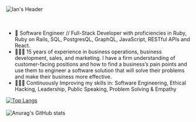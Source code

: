 <div align="center>
<a href="..."><img src="https://media-exp1.licdn.com/dms/image/C4E16AQE0hfJR_Mm5Ag/profile-displaybackgroundimage-shrink_200_800/0/1620486182647?e=1631145600&v=beta&t=AHvxn4VMp9Qdn6Lyb7EnntRmP4_UToMlNNWa2kkOjnM" alt="Ian's Header"></a>
</div>
<br>
<br>
<ul>
<li>👾 Software Engineer // Full-Stack Developer with proficiencies in Ruby, Ruby on Rails, SQL, PostgresQL, GraphQL, JavaScript, RESTful APIs and React.</li>

<li>👨🏻‍💻 15 years of experience in business operations, business development, sales, and marketing. I have a firm understanding of customer-facing positions and how to find a business’s pain points and use them to engineer a software solution that will solve their problems and make their business more effective.</li>

<li>👨🏼‍🏫 Continuously Improving my skills in:
Software Engineering, Ethical Hacking, Leadership, Public Speaking, Problem Solving & Empathy</li>
</ul>

[![Top Langs](https://github-readme-stats.vercel.app/api/top-langs/?username=codified-likeness-utility&layout=compact&show_icons=true&theme=tokyonight&hide_border=true&langs_count=10)](https://github.com/anuraghazra/github-readme-stats)
<br>
<br>
![Anurag's GitHub stats](https://github-readme-stats.vercel.app/api?username=codified-likeness-utility&show_icons=true&hide_border=true&theme=tokyonight)

